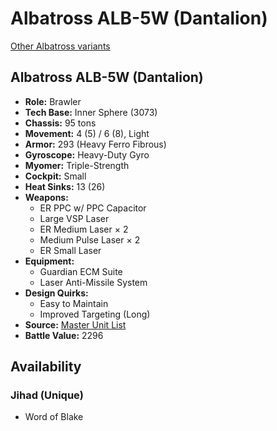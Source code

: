 # Albatross ALB-5W (Dantalion) 

[Other Albatross variants](../albatross.md) 

## Albatross ALB-5W (Dantalion) 

- **Role:** Brawler 
- **Tech Base:** Inner Sphere (3073) 
- **Chassis:** 95 tons 
- **Movement:** 4 (5) / 6 (8), Light 
- **Armor:** 293 (Heavy Ferro Fibrous) 
- **Gyroscope:** Heavy-Duty Gyro 
- **Myomer:** Triple-Strength 
- **Cockpit:** Small 
- **Heat Sinks:** 13 (26) 
- **Weapons:** 
  - ER PPC w/ PPC Capacitor 
  - Large VSP Laser 
  - ER Medium Laser × 2 
  - Medium Pulse Laser × 2 
  - ER Small Laser 
- **Equipment:** 
  - Guardian ECM Suite 
  - Laser Anti-Missile System 
- **Design Quirks:** 
  - Easy to Maintain 
  - Improved Targeting (Long) 
- **Source:** [Master Unit List](http://masterunitlist.info/Unit/Details/30/albatross-alb-5w-dantalion) 
- **Battle Value:** 2296 

## Availability 

### Jihad (Unique) 

- Word of Blake 

